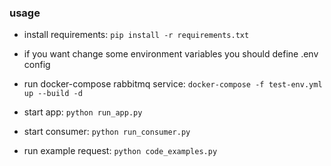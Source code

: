 ### usage
- install requirements: ```pip install -r requirements.txt```

- if you want change some environment variables you should define .env config 

- run docker-compose rabbitmq service: ```docker-compose -f test-env.yml up --build -d```

- start app: ```python run_app.py```

- start consumer: ```python run_consumer.py```

- run example request: ```python code_examples.py```
